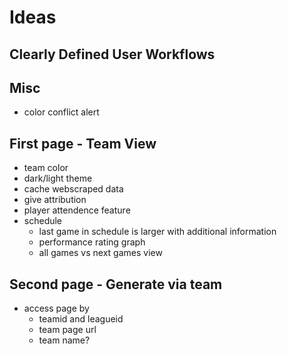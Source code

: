 # Ideas
## Clearly Defined User Workflows
## Misc
- color conflict alert
## First page - Team View
- team color 
- dark/light theme
- cache webscraped data
- give attribution
- player attendence feature
- schedule
  - last game in schedule is larger with additional information
  - performance rating graph
  - all games vs next games view

## Second page - Generate via team
- access page by 
  - teamid and leagueid 
  - team page url
  - team name?
